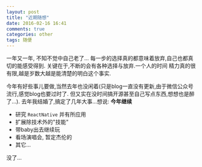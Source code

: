 ```yaml
---
layout: post
title: "近期随想"
date: 2016-02-16 16:41
comments: true
categories: other
tags: 随便
---
```


一年又一年, 不知不觉中自己老了...
每一步的选择真的都意味着放弃,自己也都真切的能感受得到. 关键在于,不断的会有各种选择与放弃.一个人的时间 精力真的很有限,越是岁数大越是能清楚的明白这个事实.

今年有好些事儿要做,当然去年也没闲着(只是blog一直没有更新,由于微信公众号流行,感觉blog也要过时了. 但又实在没时间搞开源甚至自己写点东西,想想也是醉了...). 去年我结婚了,搞定了几年大事...想说: **今年继续**  

-   研究 `ReactNative` 并有所应用
-   扩展除技术外的"技能"
-   带baby出去继续玩
-   看场演唱会, 暂定杰伦的
-   其它...

没了...